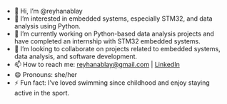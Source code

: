 - 👋 Hi, I’m @reyhanablay  
- 👀 I’m interested in embedded systems, especially STM32, and data analysis using Python.  
- 🌱 I’m currently working on Python-based data analysis projects and have completed an internship with STM32 embedded systems.  
- 💞️ I’m looking to collaborate on projects related to embedded systems, data analysis, and software development.  
- 📫 How to reach me: reyhanablay@gmail.com | [LinkedIn](https://linkedin.com/in/reyhanablay)  
- 😄 Pronouns: she/her  
- ⚡ Fun fact: I’ve loved swimming since childhood and enjoy staying active in the sport.
  
